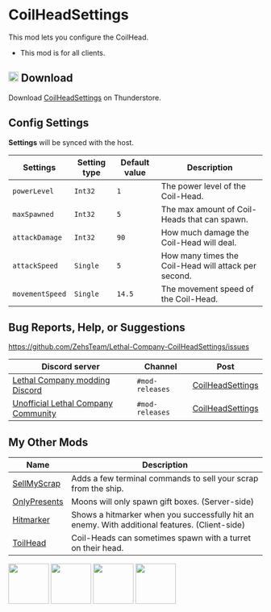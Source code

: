 # CoilHeadSettings
This mod lets you configure the CoilHead.

* This mod is for all clients.

## <img src="https://i.imgur.com/TpnrFSH.png" width="20px"> Download

Download [CoilHeadSettings](https://thunderstore.io/c/lethal-company/p/Zehs/CoilHeadSettings/) on Thunderstore.

## Config Settings
**Settings** will be synced with the host.

| Settings | Setting type | Default value | Description |
| ----------- | ----------- | ----------- | ----------- |
| `powerLevel` | `Int32` | `1` | The power level of the Coil-Head. |
| `maxSpawned` | `Int32` | `5` | The max amount of Coil-Heads that can spawn. |
| `attackDamage` | `Int32` | `90` | How much damage the Coil-Head will deal. |
| `attackSpeed` | `Single` | `5` | How many times the Coil-Head will attack per second. |
| `movementSpeed` | `Single` | `14.5` | The movement speed of the Coil-Head. |

## Bug Reports, Help, or Suggestions
https://github.com/ZehsTeam/Lethal-Company-CoilHeadSettings/issues

| Discord server | Channel | Post |
| ----------- | ----------- | ----------- |
| [Lethal Company modding Discord](https://discord.gg/XeyYqRdRGC) | `#mod-releases` | [CoilHeadSettings](https://discord.com/channels/1168655651455639582/1213608309953929297) |
| [Unofficial Lethal Company Community](https://discord.gg/nYcQFEpXfU) | `#mod-releases` | [CoilHeadSettings](https://discord.com/channels/1169792572382773318/1213608502233268314) |

## My Other Mods
| Name | Description |
| ----------- | ----------- |
| [SellMyScrap](https://thunderstore.io/c/lethal-company/p/Zehs/SellMyScrap/) | Adds a few terminal commands to sell your scrap from the ship. |
| [OnlyPresents](https://thunderstore.io/c/lethal-company/p/Zehs/OnlyPresents/) | Moons will only spawn gift boxes. (Server-side) |
| [Hitmarker](https://thunderstore.io/c/lethal-company/p/Zehs/Hitmarker/) | Shows a hitmarker when you successfully hit an enemy. With additional features. (Client-side) |
| [ToilHead](https://thunderstore.io/c/lethal-company/p/Zehs/ToilHead/) | Coil-Heads can sometimes spawn with a turret on their head. |

<a href="https://thunderstore.io/c/lethal-company/p/Zehs/SellMyScrap/"><img src="https://i.imgur.com/I6W498g.png" width="80px"></a>
<a href="https://thunderstore.io/c/lethal-company/p/Zehs/OnlyPresents/"><img src="https://i.imgur.com/pesSqHI.png" width="80px"></a>
<a href="https://thunderstore.io/c/lethal-company/p/Zehs/Hitmarker/"><img src="https://i.imgur.com/29IA990.png" width="80px"></a>
<a href="https://thunderstore.io/c/lethal-company/p/Zehs/ToilHead/"><img src="https://i.imgur.com/ZNcffJ7.png" width="80px"></a>